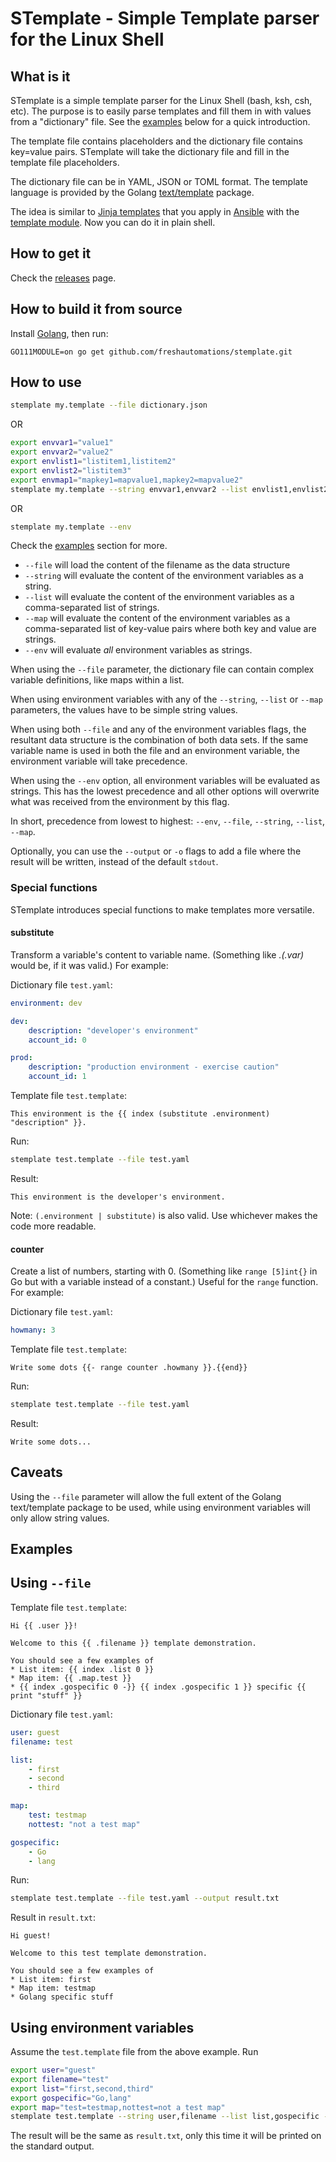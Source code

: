 # STemplate - Simple Template parser for the Linux Shell

## What is it
STemplate is a simple template parser for the Linux Shell (bash, ksh, csh, etc).
The purpose is to easily parse templates and fill them in with values from a "dictionary" file.
See the [examples](#examples) below for a quick introduction.

The template file contains placeholders and the dictionary file contains key=value pairs. STemplate will
take the dictionary file and fill in the template file placeholders.

The dictionary file can be in YAML, JSON or TOML format. The template language is provided by the Golang 
[text/template](https://golang.org/pkg/text/template/) package.

The idea is similar to [Jinja templates](http://jinja.pocoo.org/) that you apply in
[Ansible](https://docs.ansible.com/ansible/latest/index.html) with the [template module](https://docs.ansible.com/ansible/latest/modules/template_module.html).
Now you can do it in plain shell.

## How to get it
Check the [releases](https://github.com/freshautomations/stemplate/releases) page.

## How to build it from source
Install [Golang](https://golang.org/doc/install), then run:
```cgo
GO111MODULE=on go get github.com/freshautomations/stemplate.git
```

## How to use
```bash
stemplate my.template --file dictionary.json
```
OR
```bash
export envvar1="value1"
export envvar2="value2"
export envlist1="listitem1,listitem2"
export envlist2="listitem3"
export envmap1="mapkey1=mapvalue1,mapkey2=mapvalue2"
stemplate my.template --string envvar1,envvar2 --list envlist1,envlist2 --map envmap1
```
OR
```bash
stemplate my.template --env
```

Check the [examples](#examples) section for more.

* `--file` will load the content of the filename as the data structure
* `--string` will evaluate the content of the environment variables as a string.
* `--list` will evaluate the content of the environment variables as a comma-separated list of strings.
* `--map` will evaluate the content of the environment variables as a comma-separated list of key-value pairs where both key and value are strings.
* `--env` will evaluate _all_ environment variables as strings.

When using the `--file` parameter, the dictionary file can contain complex variable definitions, like maps within a list.

When using environment variables with any of the `--string`, `--list` or `--map` parameters, the values have to be simple string values.

When using both `--file` and any of the environment variables flags, the resultant data structure is the combination of both data sets.
If the same variable name is used in both the file and an environment variable, the environment variable will take precedence.

When using the `--env` option, all environment variables will be evaluated as strings. This has the lowest precedence and
all other options will overwrite what was received from the environment by this flag.

In short, precedence from lowest to highest: `--env`, `--file`, `--string`, `--list`, `--map`.

Optionally, you can use the `--output` or `-o` flags to add a file where the result will be written,
instead of the default `stdout`.

### Special functions
STemplate introduces special functions to make templates more versatile.

#### substitute
Transform a variable's content to variable name. (Something like *.(.var)* would be, if it was valid.) For example:

Dictionary file `test.yaml`:
```yaml
environment: dev

dev:
    description: "developer's environment"
    account_id: 0

prod:
    description: "production environment - exercise caution"
    account_id: 1
```

Template file `test.template`:
```gotemplate
This environment is the {{ index (substitute .environment) "description" }}.
```

Run:
```bash
stemplate test.template --file test.yaml
```

Result:
```gotemplate
This environment is the developer's environment.
```

Note: `(.environment | substitute)` is also valid. Use whichever makes the code more readable.

#### counter
Create a list of numbers, starting with 0. (Something like `range [5]int{}` in Go but with a variable instead of a constant.) Useful for the `range` function. For example:

Dictionary file `test.yaml`:
```yaml
howmany: 3
```

Template file `test.template`:
```gotemplate
Write some dots {{- range counter .howmany }}.{{end}}
```

Run:
```bash
stemplate test.template --file test.yaml
```

Result:
```gotemplate
Write some dots...
```

## Caveats
Using the `--file` parameter will allow the full extent of the Golang text/template package to be used, while using environment variables will only allow string values.

## Examples

## Using `--file`
Template file `test.template`:
```gotemplate
Hi {{ .user }}!

Welcome to this {{ .filename }} template demonstration.

You should see a few examples of
* List item: {{ index .list 0 }}
* Map item: {{ .map.test }}
* {{ index .gospecific 0 -}} {{ index .gospecific 1 }} specific {{ print "stuff" }}
```

Dictionary file `test.yaml`:
```yaml
user: guest
filename: test

list:
    - first
    - second
    - third

map:
    test: testmap
    nottest: "not a test map"

gospecific:
    - Go
    - lang
```

Run:
```bash
stemplate test.template --file test.yaml --output result.txt
```

Result in `result.txt`:
```gotemplate
Hi guest!

Welcome to this test template demonstration.

You should see a few examples of
* List item: first
* Map item: testmap
* Golang specific stuff
```

## Using environment variables
Assume the `test.template` file from the above example. Run
```bash
export user="guest"
export filename="test"
export list="first,second,third"
export gospecific="Go,lang"
export map="test=testmap,nottest=not a test map"
stemplate test.template --string user,filename --list list,gospecific --map map
```

The result will be the same as `result.txt`, only this time it will be printed on the standard output.
